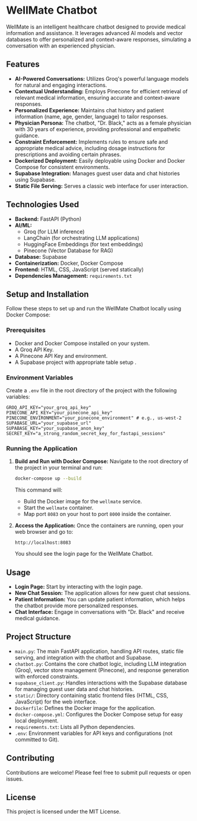 # WellMate Chatbot

WellMate is an intelligent healthcare chatbot designed to provide medical information and assistance. It leverages advanced AI models and vector databases to offer personalized and context-aware responses, simulating a conversation with an experienced physician.

## Features

*   **AI-Powered Conversations:** Utilizes Groq's powerful language models for natural and engaging interactions.
*   **Contextual Understanding:** Employs Pinecone for efficient retrieval of relevant medical information, ensuring accurate and context-aware responses.
*   **Personalized Experience:** Maintains chat history and patient information (name, age, gender, language) to tailor responses.
*   **Physician Persona:** The chatbot, "Dr. Black," acts as a female physician with 30 years of experience, providing professional and empathetic guidance.
*   **Constraint Enforcement:** Implements rules to ensure safe and appropriate medical advice, including dosage instructions for prescriptions and avoiding certain phrases.
*   **Dockerized Deployment:** Easily deployable using Docker and Docker Compose for consistent environments.
*   **Supabase Integration:** Manages guest user data and chat histories using Supabase.
*   **Static File Serving:** Serves a classic web interface for user interaction.

## Technologies Used

*   **Backend:** FastAPI (Python)
*   **AI/ML:**
    *   Groq (for LLM inference)
    *   LangChain (for orchestrating LLM applications)
    *   HuggingFace Embeddings (for text embeddings)
    *   Pinecone (Vector Database for RAG)
*   **Database:** Supabase
*   **Containerization:** Docker, Docker Compose
*   **Frontend:** HTML, CSS, JavaScript (served statically)
*   **Dependencies Management:** `requirements.txt`

## Setup and Installation

Follow these steps to set up and run the WellMate Chatbot locally using Docker Compose:

### Prerequisites

*   Docker and Docker Compose installed on your system.
*   A Groq API Key.
*   A Pinecone API Key and environment.
*   A Supabase project with appropriate table setup .

### Environment Variables

Create a `.env` file in the root directory of the project with the following variables:

```
GROQ_API_KEY="your_groq_api_key"
PINECONE_API_KEY="your_pinecone_api_key"
PINECONE_ENVIRONMENT="your_pinecone_environment" # e.g., us-west-2
SUPABASE_URL="your_supabase_url"
SUPABASE_KEY="your_supabase_anon_key"
SECRET_KEY="a_strong_random_secret_key_for_fastapi_sessions"
```

### Running the Application

1.  **Build and Run with Docker Compose:**
    Navigate to the root directory of the project in your terminal and run:

    ```bash
    docker-compose up --build
    ```

    This command will:
    *   Build the Docker image for the `wellmate` service.
    *   Start the `wellmate` container.
    *   Map port `8083` on your host to port `8000` inside the container.

2.  **Access the Application:**
    Once the containers are running, open your web browser and go to:

    ```
    http://localhost:8083
    ```

    You should see the login page for the WellMate Chatbot.

## Usage

*   **Login Page:** Start by interacting with the login page.
*   **New Chat Session:** The application allows for new guest chat sessions.
*   **Patient Information:** You can update patient information, which helps the chatbot provide more personalized responses.
*   **Chat Interface:** Engage in conversations with "Dr. Black" and receive medical guidance.

## Project Structure

*   `main.py`: The main FastAPI application, handling API routes, static file serving, and integration with the chatbot and Supabase.
*   `chatbot.py`: Contains the core chatbot logic, including LLM integration (Groq), vector store management (Pinecone), and response generation with enforced constraints.
*   `supabase_client.py`: Handles interactions with the Supabase database for managing guest user data and chat histories.
*   `static/`: Directory containing static frontend files (HTML, CSS, JavaScript) for the web interface.
*   `Dockerfile`: Defines the Docker image for the application.
*   `docker-compose.yml`: Configures the Docker Compose setup for easy local deployment.
*   `requirements.txt`: Lists all Python dependencies.
*   `.env`: Environment variables for API keys and configurations (not committed to Git).

## Contributing

Contributions are welcome! Please feel free to submit pull requests or open issues.

## License

This project is licensed under the MIT License.
